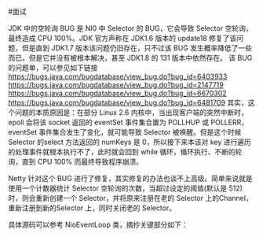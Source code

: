 #面试 

JDK 中的空轮询 BUG 是 NI0 中 Selector 的 BUG，它会导致 Selector 空轮询，最终造成 CPU 100%。JDK 官方声称在 JDK1.6 版本的 update18 修复了该问题，但是直到 JDK1.7 版本该问题仍旧存在，只不过该 BUG 发生概率降低了一些而已，但是它并没有被根本解决，甚至 JDK1.8 的 131 版本中依然存在。
该 BUG 的问题单，可以参见如下链接
	https://bugs.java.com/bugdatabase/view_bug.do?bug_id=6403933
	https://bugs.java.com/bugdatabase/view_bug.do?bug_id=2147719
	https://bugs.java.com/bugdatabase/view_bug.do?bug_id=6670302
	https://bugs.java.com/bugdatabase/view_bug.do?bug_id=6481709
其实，这个问题的本质原因是：在部分 Linux 2.6 内核中，当出现客户端的突然中断时，epoll 会将该 socket 返回的 eventSet 事件集合置为 POLLHUP 或 POLLERR，eventSet 事件集合发生了变化，就可能导致 Selector 被唤醒。但是这个时候 Selector 的select 方法返回的 numKeys 是 0，所以接下来本该对 key 进行遍历的处理事件就根本执行不了，此时就会回到 while 循环，循环执行、不断的轮询，直到 CPU 100% 而最终导致程序崩溃。

Netty 针对这个 BUG 进行了修复，其实修复的办法也谈不上高级。简单来说就是使用一个计数器统计 Selector 空轮询的次数，当超过设定的阈值(默认是 512)时，则会重新创建一个 Selector，并将原来注册在老的 Selector 上的Channel，重新注册到新的Selector 上，同时关闭老的 Selector。

具体源码可以参考 NioEventLoop 类，摘抄关键部分如下：